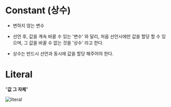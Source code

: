 # Constant (상수)
+ 변하지 않는 변수

+ 선언 후, 값을 계속 바꿀 수 있는 '변수' 와 달리, 처음 선언시에만 값을 할당 할 수 있으며, 그 값을 바꿀 수 없는 것을 '상수' 라고 한다.

+ 상수는 반드시 선언과 동시에 값을 할당 해주어야 한다.

# Literal
"__값 그 자체__"

![literal](https://user-images.githubusercontent.com/50546745/141946187-108a5791-264d-4511-ae97-52b1282d77b9.png)
